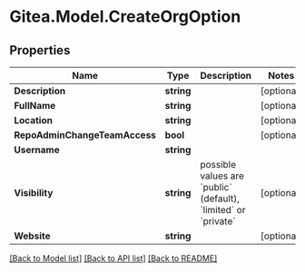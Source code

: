 
# Gitea.Model.CreateOrgOption

## Properties

Name | Type | Description | Notes
------------ | ------------- | ------------- | -------------
**Description** | **string** |  | [optional] 
**FullName** | **string** |  | [optional] 
**Location** | **string** |  | [optional] 
**RepoAdminChangeTeamAccess** | **bool** |  | [optional] 
**Username** | **string** |  | 
**Visibility** | **string** | possible values are &#x60;public&#x60; (default), &#x60;limited&#x60; or &#x60;private&#x60; | [optional] 
**Website** | **string** |  | [optional] 

[[Back to Model list]](../README.md#documentation-for-models)
[[Back to API list]](../README.md#documentation-for-api-endpoints)
[[Back to README]](../README.md)

